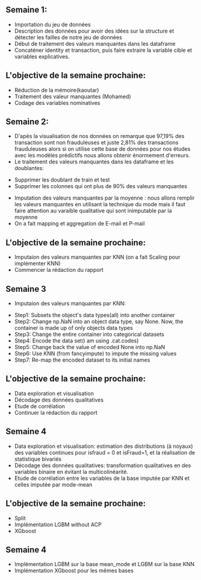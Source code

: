 ## Semaine 1:
- Importation du jeu de données
- Description des données pour avoir des idées sur la structure et détecter les failles de notre jeu de données
- Début de traitement des valeurs manquantes dans les dataframe
- Concaténer identity et transaction, puis faire extraire la variable cible et variables explicatives.

## L'objective de la semaine prochaine:
- Réduction de la mémoire(kaoutar)
- Traitement des valeur manquantes (Mohamed)
- Codage des variables nominatives

## Semaine 2:
- D'apès la visualisation de nos données on remarque que 97,19% des transaction sont non frauduleuses et juste 2,81% des transactions frauduleuses alors si on utilise cette base de données pour nos études avec les modèles prédictifs nous allons obtenir énormement d'erreurs.
- Le traitement des valeurs manquantes dans les dataframe et les doublantes:
 * Supprimer les doublant de train et test
 * Supprimer les colonnes qui ont plus de 90% des valeurs manquantes
 - Imputation des valeurs manquantes par la moyenne : nous allons remplir les valeurs manquantes en utilisant la technique du mode mais il faut faire attention au varaible qualitative qui sont inimputable par la moyenne
 - On a fait mapping et aggregation de E-mail et P-mail

## L'objective de la semaine prochaine:
- Imputaion des valeurs manquantes par KNN (on a fait Scaling pour implémenter KNN)
- Commencer la rédaction du rapport

## Semaine 3
- Imputaion des valeurs manquantes par KNN:
* Step1: Subsets the object's data types(all) into another container
* Step2: Change np.NaN into an object data type, say None. Now, the container is made up of only objects data types
* Step3: Change the entire container into categorical datasets
* Step4: Encode the data set(i am using .cat.codes)
* Step5: Change back the value of encoded None into np.NaN
* Step6: Use KNN (from fancyimpute) to impute the missing values
* Step7: Re-map the encoded dataset to its initial names

## L'objective de la semaine prochaine:
- Data exploration et visualisation
- Décodage des données qualitatives
- Etude de corrélation  
 - Continuer la rédaction du rapport 
 
## Semaine 4
- Data exploration et visualisation: estimation des distributions (à noyaux) des variables continues pour isfraud = 0 et isFraud=1, et la réalisation de statistique bivariés
- Décodage des données qualitatives: transformation qualitatives en des variables binaire en évitant la multicolinéarité.
- Etude de corrélation entre les variables de la base imputée par KNN et celles imputée par mode-mean

## L'objective de la semaine prochaine:
- Split
- Implémentation LGBM without ACP
- XGboost

## Semaine 4
- Implémentation LGBM sur la base mean_mode et LGBM sur la base KNN 
- Implémentation XGboost pour les mêmes bases 
